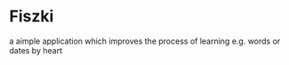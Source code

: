 Fiszki
======

a aimple application which improves the process of learning e.g. words or dates by heart
